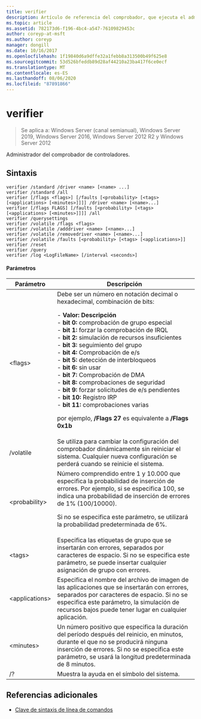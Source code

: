 ```yaml
---
title: verifier
description: Artículo de referencia del comprobador, que ejecuta el administrador del comprobador de controladores.
ms.topic: article
ms.assetid: 782173d6-f196-4bc4-a547-76109829453c
author: coreyp-at-msft
ms.author: coreyp
manager: dongill
ms.date: 10/16/2017
ms.openlocfilehash: 1f19840d6a9dffe32a1febb8a313500b49f625e8
ms.sourcegitcommit: 53d526bfeddb89d28af44210a23ba417f6ce0ecf
ms.translationtype: MT
ms.contentlocale: es-ES
ms.lasthandoff: 08/06/2020
ms.locfileid: "87891866"
---
```

# <a name="verifier"></a>verifier

> Se aplica a: Windows Server (canal semianual), Windows Server 2019, Windows Server 2016, Windows Server 2012 R2 y Windows Server 2012

Administrador del comprobador de controladores.

## <a name="syntax"></a>Sintaxis
```
verifier /standard /driver <name> [<name> ...]
verifier /standard /all
verifier [/flags <flags>] [/faults [<probability> [<tags> [<applications> [<minutes>]]]] /driver <name> [<name>...]
verifier [/flags FLAGS] [/faults [<probability> [<tags> [<applications> [<minutes>]]]] /all
verifier /querysettings
verifier /volatile /flags <flags>
verifier /volatile /adddriver <name> [<name>...]
verifier /volatile /removedriver <name> [<name>...]
verifier /volatile /faults [<probability> [<tags> [<applications>]]
verifier /reset
verifier /query
verifier /log <LogFileName> [/interval <seconds>]
```
#### <a name="parameters"></a>Parámetros
|Parámetro|Descripción|
|-------|--------|
|\<flags>|Debe ser un número en notación decimal o hexadecimal, combinación de bits:<p>-   **Valor: Descripción**<br />-   **bit 0:** comprobación de grupo especial<br />-   **bit 1:** forzar la comprobación de IRQL<br />-   **bit 2:** simulación de recursos insuficientes<br />-   **bit 3:** seguimiento del grupo<br />-   **bit 4:** Comprobación de e/s<br />-   **bit 5:** detección de interbloqueos<br />-   **bit 6:** sin usar<br />-   **bit 7:** Comprobación de DMA<br />-   **bit 8:** comprobaciones de seguridad<br />-   **bit 9:** forzar solicitudes de e/s pendientes<br />-   **bit 10:** Registro IRP<br />-   **bit 11:** comprobaciones varias<p>por ejemplo, **/Flags 27** es equivalente a **/Flags 0x1b**|
|/volatile|Se utiliza para cambiar la configuración del comprobador dinámicamente sin reiniciar el sistema. Cualquier nueva configuración se perderá cuando se reinicie el sistema.|
|\<probability>|Número comprendido entre 1 y 10.000 que especifica la probabilidad de inserción de errores. Por ejemplo, si se especifica 100, se indica una probabilidad de inserción de errores de 1% (100/10000).<p>Si no se especifica este parámetro, se utilizará la probabilidad predeterminada de 6%.|
|\<tags>|Especifica las etiquetas de grupo que se insertarán con errores, separados por caracteres de espacio. Si no se especifica este parámetro, se puede insertar cualquier asignación de grupo con errores.|
|\<applications>|Especifica el nombre del archivo de imagen de las aplicaciones que se insertarán con errores, separados por caracteres de espacio. Si no se especifica este parámetro, la simulación de recursos bajos puede tener lugar en cualquier aplicación.|
|\<minutes>|Un número positivo que especifica la duración del período después del reinicio, en minutos, durante el que no se producirá ninguna inserción de errores. Si no se especifica este parámetro, se usará la longitud predeterminada de 8 minutos.|
|/?|Muestra la ayuda en el símbolo del sistema.|

## <a name="additional-references"></a>Referencias adicionales
- [Clave de sintaxis de línea de comandos](command-line-syntax-key.md)